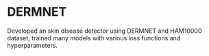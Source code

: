 # DERMNET
Developed an skin disease detector using DERMNET and HAM10000 dataset, trained many models with various loss functions and hyperparameters.
